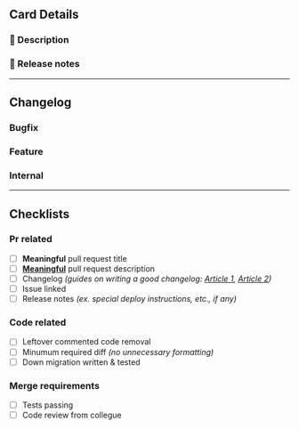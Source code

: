 ## Card Details

### 📖 Description

### 📝 Release notes

---

## Changelog
### Bugfix
### Feature
### Internal

---

## Checklists

### Pr related
- [ ] __Meaningful__ pull request title
- [ ] [__Meaningful__](https://www.freecodecamp.org/news/how-to-write-a-pull-request-description/) pull request description
- [ ] Changelog *(guides on writing a good changelog: [Article 1](https://depfu.com/blog/what-makes-a-good-changelog), [Article 2](https://amoeboids.com/blog/changelog-how-to-write-good-one/))*
- [ ] Issue linked
- [ ] Release notes *(ex. special deploy instructions, etc., if any)*

### Code related
- [ ] Leftover commented code removal
- [ ] Minumum required diff *(no unnecessary formatting)*
- [ ] Down migration written & tested

### Merge requirements
- [ ] Tests passing
- [ ] Code review from collegue
